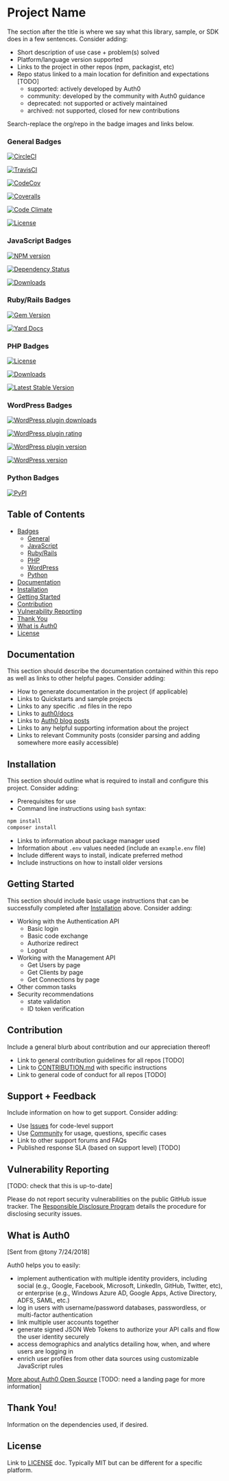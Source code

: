 # Project Name

The section after the title is where we say what this library, sample, or SDK does in a few sentences. Consider adding:

- Short description of use case + problem(s) solved
- Platform/language version supported
- Links to the project in other repos (npm, packagist, etc)
- Repo status linked to a main location for definition and expectations [TODO]
	- supported: actively developed by Auth0
	- community: developed by the community with Auth0 guidance
	- deprecated: not supported or actively maintained
	- archived: not supported, closed for new contributions

Search-replace the org/repo in the badge images and links below.

### General Badges

[![CircleCI](https://img.shields.io/circleci/project/github/auth0/open-source-template.svg?style=flat-square)](https://circleci.com/gh/auth0/open-source-template/tree/master)

[![TravisCI](https://travis-ci.org/auth0/open-source-template.png)](https://travis-ci.org/auth0/open-source-template)

[![CodeCov](https://img.shields.io/codecov/c/github/auth0/open-source-template/v3.svg?style=flat-square)](https://codecov.io/github/auth0/open-source-template)

[![Coveralls](https://coveralls.io/repos/auth0/open-source-template/badge.svg?branch=master)](https://coveralls.io/r/auth0/open-source-template?branch=master)

[![Code Climate](https://codeclimate.com/github/auth0/open-source-template/badges/gpa.svg)](https://codeclimate.com/github/auth0/open-source-template)

[![License](http://img.shields.io/:license-mit-blue.svg?style=flat)](http://doge.mit-license.org)

### JavaScript Badges

[![NPM version](https://img.shields.io/npm/v/open-source-template.svg?style=flat-square)](https://npmjs.org/package/open-source-template)

[![Dependency Status](https://david-dm.org/auth0/open-source-template/status.svg?style=flat-square)](https://david-dm.org/auth0/open-source-template)

[![Downloads](https://img.shields.io/npm/dm/auth0-open-source-template.svg?style=flat-square)](https://npmjs.org/package/auth0-open-source-template)

### Ruby/Rails Badges

[![Gem Version](https://badge.fury.io/rb/auth0-open-source-template.svg)](http://badge.fury.io/rb/auth0-open-source-template)

[![Yard Docs](http://img.shields.io/badge/yard-docs-blue.svg)](http://www.rubydoc.info/github/auth0/open-source-template/master/frames)

### PHP Badges

[![License](https://poser.pugx.org/auth0/open-source-template/license)](https://packagist.org/packages/auth0/open-source-template)

[![Downloads](https://poser.pugx.org/auth0/open-source-template/downloads)](https://packagist.org/packages/auth0/open-source-template)

[![Latest Stable Version](https://poser.pugx.org/auth0/open-source-template/v/stable)](https://packagist.org/packages/auth0/open-source-template)

### WordPress Badges

[![WordPress plugin downloads](https://img.shields.io/wordpress/plugin/dt/auth0-open-source-template.svg)](https://wordpress.org/plugins/auth0-open-source-template/)

[![WordPress plugin rating](https://img.shields.io/wordpress/plugin/r/auth0-open-source-template.svg)](https://wordpress.org/plugins/auth0-open-source-template/)

[![WordPress plugin version](https://img.shields.io/wordpress/plugin/v/auth0-open-source-template.svg)](https://wordpress.org/plugins/auth0-open-source-template/)

[![WordPress version](https://img.shields.io/wordpress/v/auth0-open-source-template.svg)](https://wordpress.org/plugins/auth0-open-source-template/)

### Python Badges

[![PyPI](https://img.shields.io/pypi/v/auth0-open-source-template.svg)](https://pypi.org/project/auth0-open-source-template/)

## Table of Contents

- [Badges](#badges)
	- [General](#all-badges)
	- [JavaScript](#javascript-badges)
	- [Ruby/Rails](#ruby-rails-badges)
 	- [PHP](#php-badges)
 	- [WordPress](#wordpress-badges)
 	- [Python](#python-badges)
- [Documentation](#documentation)
- [Installation](#installation)
- [Getting Started](#getting-started)
- [Contribution](#contribution)
- [Vulnerability Reporting](#vulnerability-reporting)
- [Thank You](#thank-you)
- [What is Auth0](#what-is-auth0)
- [License](#license)

## Documentation

This section should describe the documentation contained within this repo as well as links to other helpful pages. Consider adding:

- How to generate documentation in the project (if applicable)
- Links to Quickstarts and sample projects
- Links to any specific `.md` files in the repo
- Links to [auth0/docs](https://auth0.com/docs/)
- Links to [Auth0 blog posts](https://auth0.com/blog/tech/)
- Links to any helpful supporting information about the project
- Links to relevant Community posts (consider parsing and adding somewhere more easily accessible)

## Installation

This section should outline what is required to install and configure this project. Consider adding:

- Prerequisites for use
- Command line instructions using `bash` syntax:

```bash
npm install
composer install
```

- Links to information about package manager used
- Information about `.env` values needed (include an `example.env` file)
- Include different ways to install, indicate preferred method
- Include instructions on how to install older versions

## Getting Started

This section should include basic usage instructions that can be successfully completed after [Installation](#installation) above. Consider adding:

- Working with the Authentication API
	- Basic login
	- Basic code exchange
	- Authorize redirect
	- Logout
- Working with the Management API
	- Get Users by page
	- Get Clients by page
	- Get Connections by page
- Other common tasks
- Security recommendations
	- state validation
	- ID token verification

## Contribution

Include a general blurb about contribution and our appreciation thereof!

- Link to general contribution guidelines for all repos [TODO]
- Link to [CONTRIBUTION.md](CONTRIBUTION.md) with specific instructions
- Link to general code of conduct for all repos [TODO]

## Support + Feedback

Include information on how to get support. Consider adding:

- Use [Issues](https://github.com/auth0/open-source-template/issues) for code-level support
- Use [Community](https://community.auth0.com/) for usage, questions, specific cases
- Link to other support forums and FAQs
- Published response SLA (based on support level) [TODO]

## Vulnerability Reporting

[TODO: check that this is up-to-date]

Please do not report security vulnerabilities on the public GitHub issue tracker. The [Responsible Disclosure Program](https://auth0.com/whitehat) details the procedure for disclosing security issues.

## What is Auth0

[Sent from @tony 7/24/2018]

Auth0 helps you to easily:

- implement authentication with multiple identity providers, including social (e.g., Google, Facebook, Microsoft, LinkedIn, GitHub, Twitter, etc), or enterprise (e.g., Windows Azure AD, Google Apps, Active Directory, ADFS, SAML, etc.)
- log in users with username/password databases, passwordless, or multi-factor authentication
- link multiple user accounts together
- generate signed JSON Web Tokens to authorize your API calls and flow the user identity securely
- access demographics and analytics detailing how, when, and where users are logging in
- enrich user profiles from other data sources using customizable JavaScript rules

[More about Auth0 Open Source](https://auth0.com/opensource) [TODO: need a landing page for more information]

## Thank You!

Information on the dependencies used, if desired.

## License

Link to [LICENSE](LICENSE) doc. Typically MIT but can be different for a specific platform.
